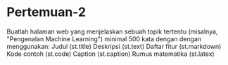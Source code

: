 # Pertemuan-2
Buatlah halaman web yang menjelaskan sebuah topik tertentu (misalnya, "Pengenalan Machine Learning") minimal 500 kata dengan dengan menggunakan:  Judul (st.title)  Deskripsi (st.text)  Daftar fitur (st.markdown)  Kode contoh (st.code)  Caption (st.caption)  Rumus matematika (st.latex)
